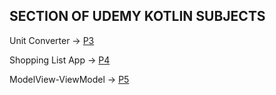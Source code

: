<h2>SECTION OF UDEMY KOTLIN SUBJECTS</h2>
</hr>
<p>Unit Converter -> <a href="https://github.com/MuharremK0/MobilApping-withKotlin/tree/main/Udemy_KOTLIN/P3">P3</a></p>
<p>Shopping List App -> <a href="https://github.com/MuharremK0/MobilApping-withKotlin/tree/main/Udemy_KOTLIN/P4">P4</a></p>
<p>ModelView-ViewModel -> <a href="https://github.com/MuharremK0/MobilApping-withKotlin/tree/main/Udemy_KOTLIN/P5">P5</a></p>
